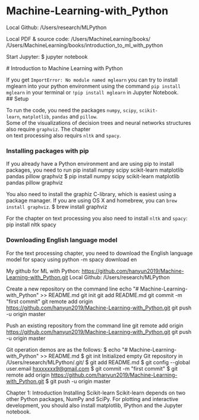 # Machine-Learning-with_Python


Local Github: /Users/research/MLPython

Local PDF & source code: 
/Users/MachineLearning/books/
 /Users/MachineLearning/books/introduction_to_ml_with_python


Start Jupyter:
$ jupyter notebook


# Introduction to Machine Learning with Python

If you get ``ImportError: No module named mglearn`` you can try to install mglearn into your python environment using the command ``pip install mglearn`` in your terminal or ``!pip install mglearn`` in Jupyter Notebook.
## Setup

To run the code, you need the packages ``numpy``, ``scipy``, ``scikit-learn``, ``matplotlib``, ``pandas`` and ``pillow``.
Some of the visualizations of decision trees and neural networks structures also require ``graphviz``. The chapter
on text processing also requirs ``nltk`` and ``spacy``.

### Installing packages with pip
If you already have a Python environment and are using pip to install packages, you need to run
pip install numpy scipy scikit-learn matplotlib pandas pillow graphviz
$ pip install numpy scipy scikit-learn matplotlib pandas pillow graphviz


You also need to install the graphiz C-library, which is easiest using a package manager.
If you are using OS X and homebrew, you can ``brew install graphviz``. 
$ brew install graphviz


For the chapter on text processing you also need to install ``nltk`` and ``spacy``:
pip install nltk spacy

### Downloading English language model
For the text processing chapter, you need to download the English language model for spacy using
python -m spacy download en

My github for ML with Python:
https://github.com/hanyun2019/Machine-Learning-with_Python.git
Local Github: /Users/research/MLPython

Create a new repository on the command line
echo "# Machine-Learning-with_Python" >> README.md
git init
git add README.md
git commit -m "first commit"
git remote add origin https://github.com/hanyun2019/Machine-Learning-with_Python.git
git push -u origin master

Push an existing repository from the command line
git remote add origin https://github.com/hanyun2019/Machine-Learning-with_Python.git
git push -u origin master

Git operation demos are as the follows:
$ echo "# Machine-Learning-with_Python" >> README.md
$ git init
Initialized empty Git repository in /Users/research/MLPython/.git/
$ git add README.md
$ git config --global user.email hxxxxxxx9@gmail.com
$ git commit -m "first commit"
$ git remote add origin https://github.com/hanyun2019/Machine-Learning-with_Python.git
$ git push -u origin master



Chapter 1: Introduction 
Installing Scikit-learn 
Scikit-learn depends on two other Python packages, NumPy and SciPy. For plotting and interactive development, you should also install matplotlib, IPython and the Jupyter notebook. 
